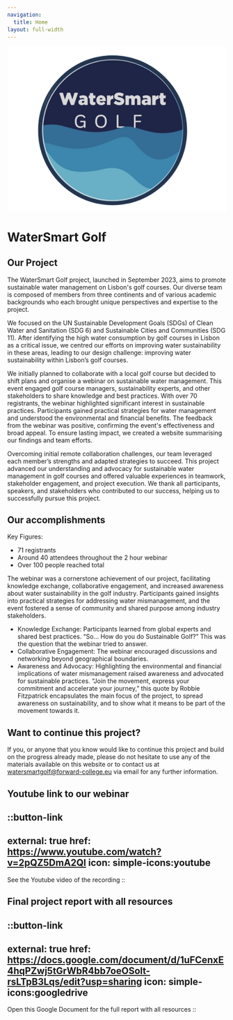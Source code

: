 ```yaml
---
navigation:
  title: Home
layout: full-width
---
```


![Content Wind](https://raw.githubusercontent.com/Iva5858/watersmartgolf/main/public/drawing.png?)


# WaterSmart Golf

## Our Project

The WaterSmart Golf project, launched in September 2023, aims to promote sustainable water management on Lisbon's golf courses. Our diverse team is composed of members from three continents and of various academic backgrounds who each brought unique perspectives and expertise to the project.

We focused on the UN Sustainable Development Goals (SDGs) of Clean Water and Sanitation (SDG 6) and Sustainable Cities and Communities (SDG 11). After identifying the high water consumption by golf courses in Lisbon as a critical issue, we centred our efforts on improving water sustainability in these areas, leading to our design challenge: improving water sustainability within Lisbon’s golf courses.

We initially planned to collaborate with a local golf course but decided to shift plans and organise a webinar on sustainable water management. This event engaged golf course managers, sustainability experts, and other stakeholders to share knowledge and best practices. With over 70 registrants, the webinar highlighted significant interest in sustainable practices. Participants gained practical strategies for water management and understood the environmental and financial benefits.
The feedback from the webinar was positive, confirming the event's effectiveness and broad appeal. To ensure lasting impact, we created a website summarising our findings and team efforts. 

Overcoming initial remote collaboration challenges, our team leveraged each member’s strengths and adapted strategies to succeed. This project advanced our understanding and advocacy for sustainable water management in golf courses and offered valuable experiences in teamwork, stakeholder engagement, and project execution. We thank all participants, speakers, and stakeholders who contributed to our success, helping us to successfully pursue this project. 


## Our accomplishments

Key Figures:
- 71 registrants
- Around 40 attendees throughout the 2 hour webinar
- Over 100 people reached total

The webinar was a cornerstone achievement of our project, facilitating knowledge exchange, collaborative engagement, and increased awareness about water sustainability in the golf industry. Participants gained insights into practical strategies for addressing water mismanagement, and the event fostered a sense of community and shared purpose among industry stakeholders. 

- Knowledge Exchange: Participants learned from global experts and shared best practices. “So… How do you do Sustainable Golf?” This was the question that the webinar tried to answer. 
- Collaborative Engagement: The webinar encouraged discussions and networking beyond geographical boundaries.
- Awareness and Advocacy: Highlighting the environmental and financial implications of water mismanagement raised awareness and advocated for sustainable practices. “Join the movement, express your commitment and accelerate your journey,” this quote by Robbie Fitzpatrick encapsulates the main focus of the project, to spread awareness on sustainability, and to show what it means to be part of the movement towards it. 




## Want to continue this project?

If you, or anyone that you know would like to continue this project and build on the progress already made, please do not hesitate to use any of the materials available on this website or to contact us at watersmartgolf@forward-college.eu via email for any further information.

## Youtube link to our webinar

::button-link
---
external: true
href: https://www.youtube.com/watch?v=2pQZ5DmA2QI
icon: simple-icons:youtube
---

See the Youtube video of the recording
::

## Final project report with all resources

::button-link
---
external: true
href: https://docs.google.com/document/d/1uFCenxE4hqPZwj5tGrWbR4bb7oeOSolt-rsLTpB3Lqs/edit?usp=sharing
icon: simple-icons:googledrive
---

Open this Google Document for the full report with all resources
::









